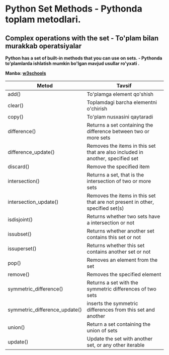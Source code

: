 # Python Set Methods - Pythonda toplam metodlari.
## Complex operations with the set - To'plam bilan murakkab operatsiyalar
**Python has a set of built-in methods that you can use on sets. - Pythonda to'plamlarda ishlatish mumkin bo'lgan mavjud usullar ro'yxati .**

**Manba: [w3schools](https://www.w3schools.com/python/python_ref_set.asp)**

Metod | Tavsif |
|---|---|
| add() | To'plamga element qo'shish |
| clear() |	Toplamdagi barcha elementni o'chirish |
| copy() |	To'plam nusxasini qaytaradi |
| difference() |	Returns a set containing the difference between two or more sets |
| difference_update() |	Removes the items in this set that are also included in another, specified set |
| discard() |	Remove the specified item |
| intersection() |	Returns a set, that is the intersection of two or more sets |
| intersection_update() |	Removes the items in this set that are not present in other, specified set(s) |
| isdisjoint() |	Returns whether two sets have a intersection or not |
| issubset() |	Returns whether another set contains this set or not |
| issuperset() |	Returns whether this set contains another set or not |
| pop()	| Removes an element from the set |
| remove() |	Removes the specified element |
| symmetric_difference() |	Returns a set with the symmetric differences of two sets |
| symmetric_difference_update()	| inserts the symmetric differences from this set and another |
| union()	| Return a set containing the union of sets |
| update() |	Update the set with another set, or any other iterable |
